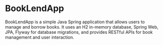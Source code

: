 # BookLendApp
BookLendApp is a simple Java Spring application that allows users to manage and borrow books. It uses an H2 in-memory database, Spring Web, JPA, Flyway for database migrations, and provides RESTful APIs for book management and user interaction.
